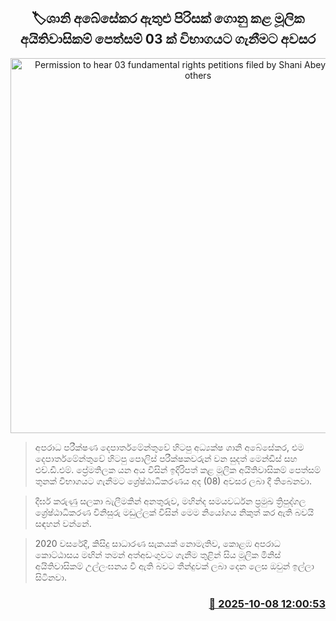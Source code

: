 <p align='center'><b><h2 align='center' title='Permission to hear 03 fundamental rights petitions filed by Shani Abeysekara and others'>🏷ශානි අබේසේකර ඇතුළු පිරිසක් ගොනු කළ මූලික අයිතිවාසිකම් පෙත්සම් 03 ක් විභාගයට ගැනීමට අවසර</h2></b></p>
<p align='center'><img src='https://helakuru.sgp1.cdn.digitaloceanspaces.com/esana/images/lib/shani-abeysekara-archived.jpg' width='600' alt='Permission to hear 03 fundamental rights petitions filed by Shani Abeysekara and others'></p>

> අපරාධ පරීක්ෂණ දෙපාර්තමේන්තුවේ හිටපු අධ්‍යක්ෂ ශානි අබේසේකර, එම දෙපාර්තමේන්තුවේ හිටපු පොලිස් පරීක්ෂකවරුන් වන සුදත් මෙන්ඩිස් සහ එච්.ඩී.එම්. ප්‍රේමතිලක යන අය විසින් ඉදිරිපත් කළ මූලික අයිතිවාසිකම් පෙත්සම් තුනක් විභාගයට ගැනීමට ශ්‍රේෂ්ඨාධිකරණය අද (08) අවසර ලබා දී තිබෙනවා.

> දීර්ඝ කරුණු සලකා බැලීමකින් අනතුරුව, මහින්ද සමයවර්ධන ප්‍රමුඛ ත්‍රිපුද්ගල ශ්‍රේෂ්ඨාධිකරණ විනිසුරු මඩුල්ලක් විසින් මෙම නියෝගය නිකුත් කර ඇති බවයි සඳහන් වන්නේ.

> 2020 වසරේදී, කිසිදු සාධාරණ සැකයක් නොමැතිව, කොළඹ අපරාධ කොට්ඨාසය මඟින් තමන් අත්අඩංගුවට ගැනීම තුළින් සිය මූලික මිනිස් අයිතිවාසිකම් උල්ලංඝනය වී ඇති බවට තීන්දුවක් ලබා දෙන ලෙස ඔවුන් ඉල්ලා සිටිනවා.



<h3 align='right'><a href='https://www.helakuru.lk/esana/p/114302/'>📅 2025-10-08 12:00:53</a></h3>
